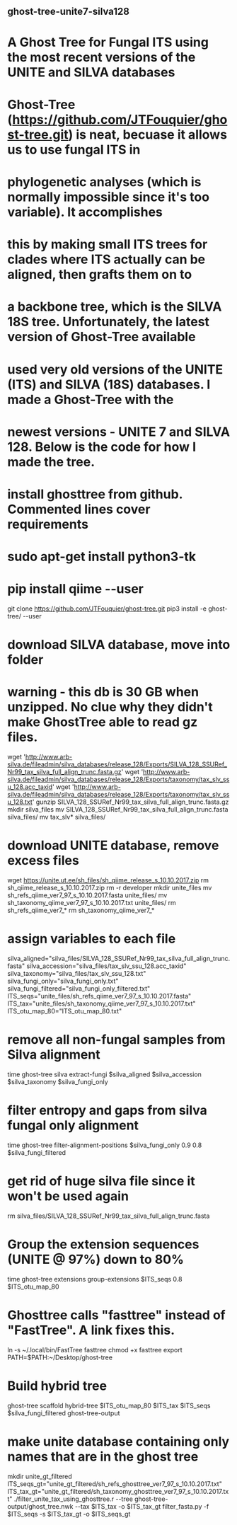 ## ghost-tree-unite7-silva128
# A Ghost Tree for Fungal ITS using the most recent versions of the UNITE and SILVA databases

# Ghost-Tree (https://github.com/JTFouquier/ghost-tree.git) is neat, becuase it allows us to use fungal ITS in 
# phylogenetic analyses (which is normally impossible since it's too variable). It accomplishes
# this by making small ITS trees for clades where ITS actually can be aligned, then grafts them on to
# a backbone tree, which is the SILVA 18S tree. Unfortunately, the latest version of Ghost-Tree available
# used very old versions of the UNITE (ITS) and SILVA (18S) databases. I made a Ghost-Tree with the
# newest versions - UNITE 7 and SILVA 128. Below is the code for how I made the tree.

# install ghosttree from github. Commented lines cover requirements
  # sudo apt-get install python3-tk
  # pip install qiime --user
  git clone https://github.com/JTFouquier/ghost-tree.git
  pip3 install -e ghost-tree/ --user

# download SILVA database, move into folder
  # warning - this db is 30 GB when unzipped. No clue why they didn't make GhostTree able to read gz files.
  wget 'http://www.arb-silva.de/fileadmin/silva_databases/release_128/Exports/SILVA_128_SSURef_Nr99_tax_silva_full_align_trunc.fasta.gz'
  wget 'http://www.arb-silva.de/fileadmin/silva_databases/release_128/Exports/taxonomy/tax_slv_ssu_128.acc_taxid'
  wget 'http://www.arb-silva.de/fileadmin/silva_databases/release_128/Exports/taxonomy/tax_slv_ssu_128.txt'
  gunzip SILVA_128_SSURef_Nr99_tax_silva_full_align_trunc.fasta.gz
  mkdir silva_files
  mv SILVA_128_SSURef_Nr99_tax_silva_full_align_trunc.fasta silva_files/
  mv tax_slv* silva_files/

# download UNITE database, remove excess files
  wget https://unite.ut.ee/sh_files/sh_qiime_release_s_10.10.2017.zip
  rm sh_qiime_release_s_10.10.2017.zip
  rm -r developer
  mkdir unite_files
  mv sh_refs_qiime_ver7_97_s_10.10.2017.fasta unite_files/
  mv sh_taxonomy_qiime_ver7_97_s_10.10.2017.txt unite_files/
  rm sh_refs_qiime_ver7_*
  rm sh_taxonomy_qiime_ver7_*

# assign variables to each file
  silva_aligned="silva_files/SILVA_128_SSURef_Nr99_tax_silva_full_align_trunc.fasta"
  silva_accession="silva_files/tax_slv_ssu_128.acc_taxid" 
  silva_taxonomy="silva_files/tax_slv_ssu_128.txt" 
  silva_fungi_only="silva_fungi_only.txt"
  silva_fungi_filtered="silva_fungi_only_filtered.txt"
  ITS_seqs="unite_files/sh_refs_qiime_ver7_97_s_10.10.2017.fasta" 
  ITS_tax="unite_files/sh_taxonomy_qiime_ver7_97_s_10.10.2017.txt" 
  ITS_otu_map_80="ITS_otu_map_80.txt"

# remove all non-fungal samples from Silva alignment
  time ghost-tree silva extract-fungi $silva_aligned $silva_accession $silva_taxonomy $silva_fungi_only
  
# filter entropy and gaps from silva fungal only alignment
  time ghost-tree filter-alignment-positions $silva_fungi_only 0.9 0.8 $silva_fungi_filtered
  
# get rid of huge silva file since it won't be used again
  rm silva_files/SILVA_128_SSURef_Nr99_tax_silva_full_align_trunc.fasta 

# Group the extension sequences (UNITE @ 97%) down to 80%
  time ghost-tree extensions group-extensions $ITS_seqs 0.8 $ITS_otu_map_80

# Ghosttree calls "fasttree" instead of "FastTree". A link fixes this.
  ln -s ~/.local/bin/FastTree fasttree
  chmod +x fasttree
  export PATH=$PATH:~/Desktop/ghost-tree

# Build hybrid tree
  ghost-tree scaffold hybrid-tree $ITS_otu_map_80 $ITS_tax $ITS_seqs $silva_fungi_filtered ghost-tree-output

# make unite database containing only names that are in the ghost tree
  mkdir unite_gt_filtered
  ITS_seqs_gt="unite_gt_filtered/sh_refs_ghosttree_ver7_97_s_10.10.2017.txt"
  ITS_tax_gt="unite_gt_filtered/sh_taxonomy_ghosttree_ver7_97_s_10.10.2017.txt"
  ./filter_unite_tax_using_ghosttree.r --tree ghost-tree-output/ghost_tree.nwk --tax $ITS_tax -o $ITS_tax_gt
  filter_fasta.py -f $ITS_seqs -s $ITS_tax_gt -o $ITS_seqs_gt
